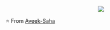 <p align="center">
  <img src ="https://github-readme-stats.vercel.app/api?username=aveek-saha&show_icons=true&count_private=true&theme=default&hide_border=true&hide=issues,contribs">
</p>

⭐️ From [Aveek-Saha](https://github.com/[Aveek-Saha])
